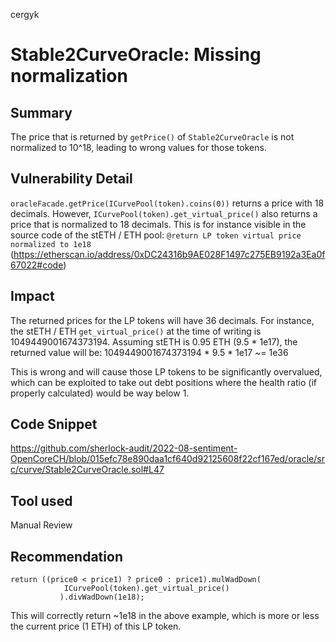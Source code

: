 cergyk
# Stable2CurveOracle: Missing normalization

## Summary
The price that is returned by `getPrice()` of `Stable2CurveOracle` is not normalized to 10^18, leading to wrong values for those tokens.

## Vulnerability Detail
`oracleFacade.getPrice(ICurvePool(token).coins(0))` returns a price with 18 decimals. However, `ICurvePool(token).get_virtual_price()` also returns a price that is normalized to 18 decimals. This is for instance visible in the source code of the stETH / ETH pool: `@return LP token virtual price normalized to 1e18` (https://etherscan.io/address/0xDC24316b9AE028F1497c275EB9192a3Ea0f67022#code)

## Impact
The returned prices for the LP tokens will have 36 decimals. For instance, the stETH / ETH `get_virtual_price()` at the time of writing is 1049449001674373194. Assuming stETH is 0.95 ETH (9.5 * 1e17), the returned value will be:
1049449001674373194 * 9.5 * 1e17 ~= 1e36

This is wrong and will cause those LP tokens to be significantly overvalued, which can be exploited to take out debt positions where the health ratio (if properly calculated) would be way below 1.

## Code Snippet
https://github.com/sherlock-audit/2022-08-sentiment-OpenCoreCH/blob/015efc78e890daa1cf640d92125608f22cf167ed/oracle/src/curve/Stable2CurveOracle.sol#L47

## Tool used

Manual Review

## Recommendation
```
return ((price0 < price1) ? price0 : price1).mulWadDown(
            ICurvePool(token).get_virtual_price()
           ).divWadDown(1e18);
```
This will correctly return ~1e18 in the above example, which is more or less the current price (1 ETH) of this LP token.
